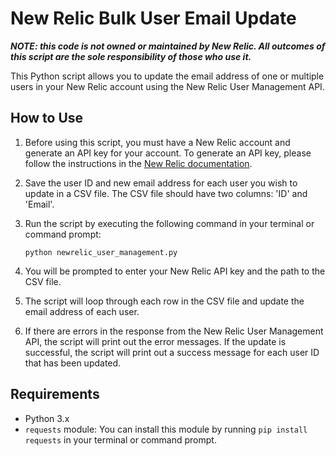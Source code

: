 # New Relic Bulk User Email Update

***NOTE: this code is not owned or maintained by New Relic. All outcomes of this script are the sole responsibility of those who use it.***

This Python script allows you to update the email address of one or multiple users in your New Relic account using the New Relic User Management API.

## How to Use

1. Before using this script, you must have a New Relic account and generate an API key for your account. To generate an API key, please follow the instructions in the [New Relic documentation](https://docs.newrelic.com/docs/apis/get-started/intro-apis/types-new-relic-api-keys#admin).

2. Save the user ID and new email address for each user you wish to update in a CSV file. The CSV file should have two columns: 'ID' and 'Email'.

3. Run the script by executing the following command in your terminal or command prompt:

    ```
    python newrelic_user_management.py
    ```

4. You will be prompted to enter your New Relic API key and the path to the CSV file.

5. The script will loop through each row in the CSV file and update the email address of each user.

6. If there are errors in the response from the New Relic User Management API, the script will print out the error messages. If the update is successful, the script will print out a success message for each user ID that has been updated.

## Requirements

- Python 3.x
- `requests` module: You can install this module by running `pip install requests` in your terminal or command prompt.
